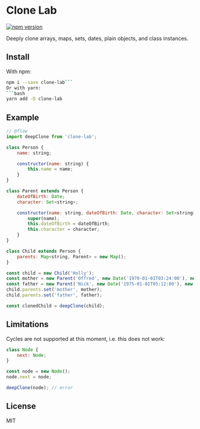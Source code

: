 Clone Lab
===

[![npm version](https://badge.fury.io/js/clone-lab.svg)](https://badge.fury.io/js/clone-lab)

Deeply clone arrays, maps, sets, dates, plain objects, and class instances.

## Install

With npm:
```bash
npm i --save clone-lab```
Or with yarn:
```bash
yarn add -D clone-lab
```

## Example

```javascript
// @flow
import deepClone from 'clone-lab';

class Person {
    name: string;

    constructor(name: string) {
        this.name = name;
    }
}

class Parent extends Person {
    dateOfBirth: Date;
    character: Set<string>;

    constructor(name: string, dateOfBirth: Date, character: Set<string>) {
        super(name);
        this.dateOfBirth = dateOfBirth;
        this.character = character;
    }
}

class Child extends Person {
    parents: Map<string, Parent> = new Map();
}

const child = new Child('Holly');
const mother = new Parent('Offred', new Date('1970-01-01T03:24:00'), new Set(['kind', 'devotional']));
const father = new Parent('Nick', new Date('1975-01-01T05:12:00'), new Set(['calm', 'brave']));
child.parents.set('mother', mother);
child.parents.set('father', father);

const clonedChild = deepClone(child);
```

## Limitations

Cycles are not supported at this moment, i.e. this does not work:
```javascript
class Node {
    next: Node;
}

const node = new Node();
node.next = node;

deepClone(node); // error
```

## License

MIT
